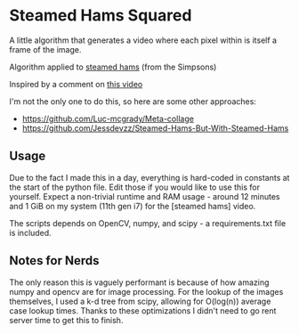 # Steamed Hams Squared

A little algorithm that generates a video where each pixel within is itself a frame of the image.

Algorithm applied to [steamed hams](https://youtu.be/r4gHPz87UP0) (from the Simpsons)

Inspired by a comment on [this video](https://youtu.be/oL86w9qISNw)

I'm not the only one to do this, so here are some other approaches:

- https://github.com/Luc-mcgrady/Meta-collage
- https://github.com/Jessdevzz/Steamed-Hams-But-With-Steamed-Hams

## Usage

Due to the fact I made this in a day, everything is hard-coded in constants at the
start of the python file. Edit those if you would like to use this for yourself.
Expect a non-trivial runtime and RAM usage - around 12 minutes and 1 GiB on my system
(11th gen i7) for the [steamed hams] video.

The scripts depends on OpenCV, numpy, and scipy - a requirements.txt file is included.

## Notes for Nerds

The only reason this is vaguely performant is because of how amazing numpy and opencv are
for image processing. For the lookup of the images themselves, I used a k-d tree from scipy,
allowing for O(log(n)) average case lookup times. Thanks to these optimizations I didn't
need to go rent server time to get this to finish.
